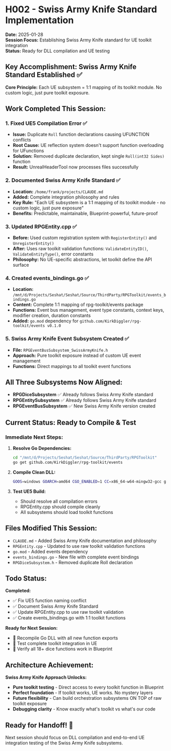 # H002 - Swiss Army Knife Standard Implementation

**Date:** 2025-01-28  
**Session Focus:** Establishing Swiss Army Knife standard for UE toolkit integration  
**Status:** Ready for DLL compilation and UE testing

## Key Accomplishment: Swiss Army Knife Standard Established ✅

**Core Principle:** Each UE subsystem = 1:1 mapping of its toolkit module. No custom logic, just pure toolkit exposure.

## Work Completed This Session:

### 1. Fixed UE5 Compilation Error ✅
- **Issue:** Duplicate `Roll` function declarations causing UFUNCTION conflicts
- **Root Cause:** UE reflection system doesn't support function overloading for UFunctions
- **Solution:** Removed duplicate declaration, kept single `Roll(int32 Sides)` function
- **Result:** UnrealHeaderTool now processes files successfully

### 2. Documented Swiss Army Knife Standard ✅
- **Location:** `/home/frank/projects/CLAUDE.md`
- **Added:** Complete integration philosophy and rules
- **Key Rule:** "Each UE subsystem is a 1:1 mapping of its toolkit module - no custom logic, just pure exposure"
- **Benefits:** Predictable, maintainable, Blueprint-powerful, future-proof

### 3. Updated RPGEntity.cpp ✅
- **Before:** Used custom registration system with `RegisterEntity()` and `UnregisterEntity()`
- **After:** Uses raw toolkit validation functions: `ValidateEntityID()`, `ValidateEntityType()`, error constants
- **Philosophy:** No UE-specific abstractions, let toolkit define the API surface

### 4. Created events_bindings.go ✅
- **Location:** `/mnt/d/Projects/Seshat/Seshat/Source/ThirdParty/RPGToolkit/events_bindings.go`
- **Content:** Complete 1:1 mapping of rpg-toolkit/events package
- **Functions:** Event bus management, event type constants, context keys, modifier creation, duration constants
- **Added:** `go.mod` dependency for `github.com/KirkDiggler/rpg-toolkit/events v0.1.0`

### 5. Swiss Army Knife Event Subsystem Created ✅
- **File:** `RPGEventBusSubsystem_SwissArmyKnife.h`
- **Approach:** Pure toolkit exposure instead of custom UE event management
- **Functions:** Direct mappings to all toolkit event functions

## All Three Subsystems Now Aligned:

- **RPGDiceSubsystem** ✅ Already follows Swiss Army Knife standard 
- **RPGEntitySubsystem** ✅ Already follows Swiss Army Knife standard
- **RPGEventBusSubsystem** ✅ New Swiss Army Knife version created

## Current Status: Ready to Compile & Test

### Immediate Next Steps:

1. **Resolve Go Dependencies:**
   ```bash
   cd "/mnt/d/Projects/Seshat/Seshat/Source/ThirdParty/RPGToolkit"
   go get github.com/KirkDiggler/rpg-toolkit/events
   ```

2. **Compile Clean DLL:**
   ```bash
   GOOS=windows GOARCH=amd64 CGO_ENABLED=1 CC=x86_64-w64-mingw32-gcc go build -buildmode=c-shared -ldflags="-s -w -extldflags=-static" -trimpath -o rpg_toolkit.dll
   ```

3. **Test UE5 Build:**
   - Should resolve all compilation errors
   - RPGEntity.cpp should compile cleanly
   - All subsystems should load toolkit functions

## Files Modified This Session:

- `CLAUDE.md` - Added Swiss Army Knife documentation and philosophy
- `RPGEntity.cpp` - Updated to use raw toolkit validation functions
- `go.mod` - Added events dependency
- `events_bindings.go` - New file with complete event bindings
- `RPGDiceSubsystem.h` - Removed duplicate Roll declaration

## Todo Status:

**Completed:**
- ✅ Fix UE5 function naming conflict 
- ✅ Document Swiss Army Knife Standard
- ✅ Update RPGEntity.cpp to use raw toolkit validation
- ✅ Create events_bindings.go with 1:1 toolkit functions

**Ready for Next Session:**
- 🔄 Recompile Go DLL with all new function exports
- 🔄 Test complete toolkit integration in UE
- 🔄 Verify all 18+ dice functions work in Blueprint

## Architecture Achievement:

**Swiss Army Knife Approach Unlocks:**
- **Pure toolkit testing** - Direct access to every toolkit function in Blueprint
- **Perfect foundation** - If toolkit works, UE works. No mystery layers
- **Future flexibility** - Can build orchestration subsystems ON TOP of raw toolkit exposure
- **Debugging clarity** - Know exactly what's toolkit vs what's our code

## Ready for Handoff! 🚀

Next session should focus on DLL compilation and end-to-end UE integration testing of the Swiss Army Knife subsystems.